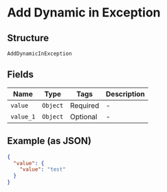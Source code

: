 
# Add Dynamic in Exception

## Structure

`AddDynamicInException`

## Fields

| Name | Type | Tags | Description |
|  --- | --- | --- | --- |
| `value` | `Object` | Required | - |
| `value_1` | `Object` | Optional | - |

## Example (as JSON)

```json
{
  "value": {
    "value": "test"
  }
}
```

